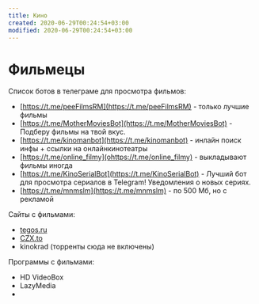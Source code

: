 ```yaml
---
title: Кино
created: 2020-06-29T00:24:54+03:00
modified: 2020-06-29T00:24:54+03:00
---
```


# Фильмецы

Список ботов в телеграме для просмотра фильмов:
* [https://t.me/рееFilmsRM](https://t.me/рееFilmsRM) - только лучшие фильмы
* [https://t.me/MotherMoviesBot](https://t.me/MotherMoviesBot) - Подберу фильмы на твой вкус.
* [https://t.me/kinomanbot](https://t.me/kinomanbot) - инлайн поиск инфы + ссылки на онлайнкинотеатры
* [https://t.me/online_filmy](ohttps://t.me/online_filmy) - выкладывают фильмы иногда
* [https://t.me/KinoSerialBot](https://t.me/KinoSerialBot) - Лучший бот для просмотра сериалов в Telegram! Уведомления о новых сериях. 
* [https://t.me/mnmslm](https://t.me/mnmslm) - по 500 Мб, но с рекламой

Сайты с фильмами:
* [tegos.ru](http://tegos.ru)
* [CZX.to](http://czx.to)
* kinokrad
(торренты сюда не включены)

Программы с фильмами:
* HD VideoBox
* LazyMedia
* 
